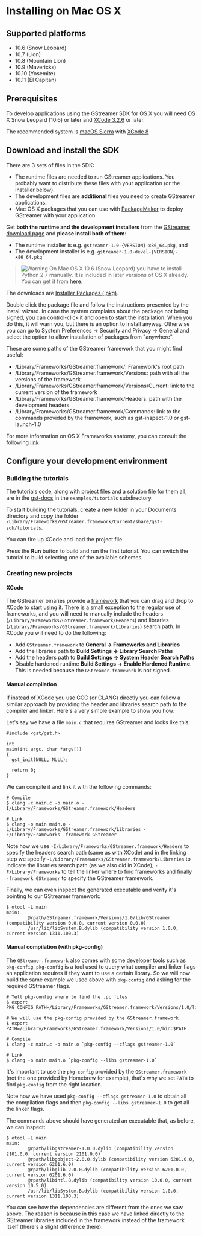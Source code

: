 #  Installing on Mac OS X

## Supported platforms

 *  10.6 (Snow Leopard)
 *  10.7 (Lion)
 *  10.8 (Mountain Lion)
 *  10.9 (Mavericks)
 *  10.10 (Yosemite)
 *  10.11 (El Capitan)

## Prerequisites

To develop applications using the GStreamer SDK for OS X you will need
OS X Snow Leopard (10.6) or later and
[XCode 3.2.6](https://developer.apple.com/devcenter/mac/index.action) or
later.

The recommended system is [macOS Sierra](http://www.apple.com/macosx/) with
[XCode 8](https://developer.apple.com/xcode/)

## Download and install the SDK

There are 3 sets of files in the SDK:

  - The runtime files are needed to run GStreamer applications. You
    probably want to distribute these files with your application (or
    the installer below).
  - The development files are **additional** files you need to create
    GStreamer applications.
  - Mac OS X packages that you can use
    with [PackageMaker](https://developer.apple.com/library/mac/#documentation/DeveloperTools/Conceptual/PackageMakerUserGuide/Introduction/Introduction.html)
    to deploy GStreamer with your application

Get **both the runtime and the development installers** from
the [GStreamer download page](https://gstreamer.freedesktop.org/download/#macos)
and **please install both of them**:
 - The runtime installer is e.g. `gstreamer-1.0-{VERSION}-x86_64.pkg`, and
 - The development installer is e.g. `gstreamer-1.0-devel-{VERSION}-x86_64.pkg`

> ![Warning](images/icons/emoticons/warning.svg)
> On Mac OS X 10.6 (Snow Leopard) you have to install Python 2.7 manually. It is included in later versions of OS X already. You can get it from [here](http://www.python.org/getit).

The downloads are
[Installer Packages
(.pkg)](http://en.wikipedia.org/wiki/Installer_%28Mac_OS_X%29).

Double click the package file and follow the instructions presented by
the install wizard. In case the system complains about the package not
being signed, you can control-click it and open to start the
installation. When you do this, it will warn you, but there is an option
to install anyway. Otherwise you can go to System Preferences → Security
and Privacy → General and select the option to allow installation of
packages from "anywhere".


These are some paths of the GStreamer framework that you might find
useful:

  - /Library/Frameworks/GStreamer.framework/: Framework's root path
  - /Library/Frameworks/GStreamer.framework/Versions: path with all the
    versions of the framework
  - /Library/Frameworks/GStreamer.framework/Versions/Current: link to
    the current version of the framework
  - /Library/Frameworks/GStreamer.framework/Headers: path with the
    development headers
  - /Library/Frameworks/GStreamer.framework/Commands: link to the
    commands provided by the framework, such as gst-inspect-1.0 or
    gst-launch-1.0

For more information on OS X Frameworks anatomy, you can consult the
following [link](https://developer.apple.com/library/mac/#documentation/MacOSX/Conceptual/BPFrameworks/Concepts/FrameworkAnatomy.html)

## Configure your development environment

### Building the tutorials

The tutorials code, along with project files and a solution file for
them all, are in the
[gst-docs](https://gitlab.freedesktop.org/gstreamer/gstreamer/-/tree/main/subprojects/gst-docs) in the
`examples/tutorials` subdirectory.

To start building the tutorials, create a new folder in your Documents
directory and copy the
folder `/Library/Frameworks/GStreamer.framework/Current/share/gst-sdk/tutorials`.

You can fire up XCode and load the project file.

Press the **Run** button to build and run the first tutorial. You can
switch the tutorial to build selecting one of the available schemes.

### Creating new projects

#### XCode

The GStreamer binaries provide a
[framework](https://developer.apple.com/library/mac/#documentation/MacOSX/Conceptual/BPFrameworks/Tasks/IncludingFrameworks.html)
that you can drag and drop to XCode to start using it. There is a small
exception to the regular use of frameworks, and you will need to manually
include the headers (`/Library/Frameworks/GStreamer.framework/Headers`) and
libraries (`/Library/Frameworks/GStreamer.framework/Libraries`) search path. In
XCode you will need to do the following:

  - Add `GStreamer.framework` to **General → Frameworks and Libraries**
  - Add the libraries path to **Build Settings → Library Search Paths**
  - Add the headers path to **Build Settings → System Header Search Paths**
  - Disable hardened runtime **Build Settings → Enable Hardened Runtime**. This
    is needed because the `GStreamer.framework` is not signed.

#### Manual compilation

If instead of XCode you use GCC (or CLANG) directly you can follow a similar
approach by providing the header and libraries search path to the compiler and
linker. Here's a very simple example to show you how:

Let's say we have a file `main.c` that requires GStreamer and looks like this:

```
#include <gst/gst.h>

int
main(int argc, char *argv[])
{
  gst_init(NULL, NULL);

  return 0;
}
```

We can compile it and link it with the following commands:

```
# Compile
$ clang -c main.c -o main.o -I/Library/Frameworks/GStreamer.framework/Headers

# Link
$ clang -o main main.o -L/Library/Frameworks/GStreamer.framework/Libraries -F/Library/Frameworks -framework GStreamer
```

Note how we use `-I/Library/Frameworks/GStreamer.framework/Headers` to specify
the headers search path (same as with XCode) and in the linking step we specify
`-L/Library/Frameworks/GStreamer.framework/Libraries` to indicate the libraries
search path (as we also did in XCode), `-F/Library/Frameworks` to tell the
linker where to find frameworks and finally `-framework GStreamer` to specify
the GStreamer framework.

Finally, we can even inspect the generated executable and verify it's pointing
to our GStreamer framework:

```
$ otool -L main
main:
        @rpath/GStreamer.framework/Versions/1.0/lib/GStreamer (compatibility version 0.0.0, current version 0.0.0)
        /usr/lib/libSystem.B.dylib (compatibility version 1.0.0, current version 1311.100.3)
```

#### Manual compilation (with pkg-config)

The `GStreamer.framework` also comes with some developer tools such as
`pkg-config`. `pkg-config` is a tool used to query what compiler and linker
flags an application requires if they want to use a certain library. So we will
now build the same example we used above with `pkg-config` and asking for the
required GStreamer flags.

```
# Tell pkg-config where to find the .pc files
$ export PKG_CONFIG_PATH=/Library/Frameworks/GStreamer.framework/Versions/1.0/lib/pkgconfig

# We will use the pkg-config provided by the GStreamer.framework
$ export PATH=/Library/Frameworks/GStreamer.framework/Versions/1.0/bin:$PATH

# Compile
$ clang -c main.c -o main.o `pkg-config --cflags gstreamer-1.0`

# Link
$ clang -o main main.o `pkg-config --libs gstreamer-1.0`
```

It's important to use the `pkg-config` provided by the `GStreamer.framework`
(not the one provided by Homebrew for example), that's why we set `PATH` to find
`pkg-config` from the right location.

Note how we have used `pkg-config --cflags gstreamer-1.0` to obtain all the
compilation flags and then `pkg-config --libs gstreamer-1.0` to get all the
linker flags.

The commands above should have generated an executable that, as before, we can
inspect:

```
$ otool -L main
main:
        @rpath/libgstreamer-1.0.0.dylib (compatibility version 2101.0.0, current version 2101.0.0)
        @rpath/libgobject-2.0.0.dylib (compatibility version 6201.0.0, current version 6201.6.0)
        @rpath/libglib-2.0.0.dylib (compatibility version 6201.0.0, current version 6201.6.0)
        @rpath/libintl.8.dylib (compatibility version 10.0.0, current version 10.5.0)
        /usr/lib/libSystem.B.dylib (compatibility version 1.0.0, current version 1311.100.3)
```

You can see how the dependencies are different from the ones we saw above. The
reason is because in this case we have linked directly to the GStreamer
libraries included in the framework instead of the framework itself (there's a
slight difference there).
